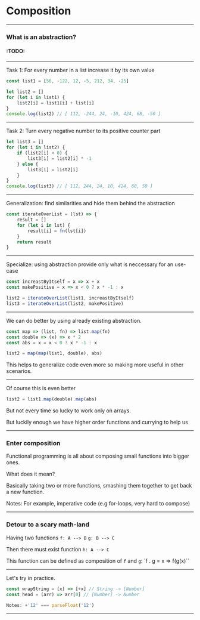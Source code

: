 
# Composition
---
### What is an abstraction?

#### :TODO:
---
Task 1: For every number in a list increase it by its own value
```javascript
const list1 = [56, -122, 12, -5, 212, 34, -25]

let list2 = []
for (let i in list1) {
	list2[i] = list1[i] + list[i]
}
console.log(list2) // [ 112, -244, 24, -10, 424, 68, -50 ]
```
___
Task 2: Turn every negative number to its positive counter part

```javascript
let list3 = []
for (let i in list2) {
	if (list2[i] < 0) {
		list3[i] = list2[i] * -1
	} else {
		list3[i] = list2[i]
	}
}
console.log(list3) // [ 112, 244, 24, 10, 424, 68, 50 ]
```
---
Generalization: find similarities and hide them behind the abstraction

```javascript
const iterateOverList = (lst) => {
	result = []
	for (let i in lst) {
		result[i] = fn(lst[i])
	}
	return result
}
```
___
Specialize: using abstraction provide only what is neccessary for an use-case

```javascript
const increastByItself = x => x + x
const makePositive = x => x < 0 ? x * -1 : x

list2 = iterateOverList(list1, increastByItself)
list3 = iterateOverList(list2, makePositive)
```
---
We can do better by using already existing abstraction.

```javascript
const map => (list, fn) => list.map(fn)
const double => (x) => x * 2
const abs = x = x < 0 ? x * -1 : x

list2 = map(map(list1, double), abs)
```
This helps to generalize code even more so making more useful in other scenarios.

---
Of course this is even better
```javascript
list2 = list1.map(double).map(abs)
```
But not every time so lucky to work only on arrays.

But luckily enough we have higher order functions and currying to help us
___
### Enter composition

Functional programming is all about composing small functions into bigger ones.

What does it mean?

Basically taking two or more functions, smashing them together to get back a new function.

Notes: For example, imperative code (e.g for-loops, very hard to compose)

---
### Detour to a scary math-land

Having two functions
`f: A --> B`
`g: B --> C`

Then there must exist function `h: A --> C`

This function can be defined as composition of `f` and `g`:
`f . g = x => f(g(x)``

---
Let's try in practice.

```javascript
const wrapString = (x) => [+x] // String -> [Number]
const head = (arr) => arr[0] // [Number] -> Number

Notes: +'12' === parseFloat('12')
```


---
<!--stackedit_data:
eyJoaXN0b3J5IjpbNTY5NzUsLTIwNzMyMjY5NzYsOTgwMjgwOD
c0LC0yMjU4NjMzNzUsMjA0ODg5ODIxNSwxODIyNjYwODM1LC05
NTA0MTI5OTcsLTE2MDI3MTkzOCw4Njk2NDAzMTAsLTkyMDg5Nz
AwLC0xMDgyMDI5MDAxLDEwMTE5MzY3MzYsLTUzMTA3NDgzNywt
MTU1MjU3ODMxOSwtMTkyODQ0NTk0OF19
-->